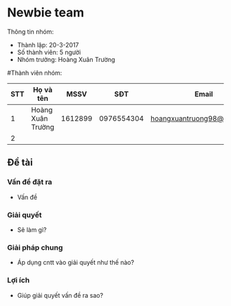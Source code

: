 # Newbie team

Thông tin nhóm:
  * Thành lập: 20-3-2017
  * Số thành viên: 5 người
  * Nhóm trưởng: Hoàng Xuân Trường
  
#Thành viên nhóm:

STT | Họ và tên | MSSV | SĐT | Email
-----|------------|------|---------|------------
1 | Hoàng Xuân Trường | 1612899 | 0976554304 | hoangxuantruong98@gmail.com
2 | 

## Đề tài


### Vấn đề đặt ra
* Vấn đề
### Giải quyết
* Sẽ làm gì?

### Giải pháp chung
* Áp dụng cntt vào giải quyết như thế nào?

###  Lợi ích 
* Giúp giải quyết vấn đề ra sao?


